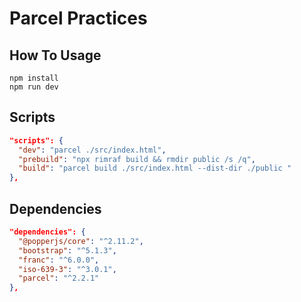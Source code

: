# Parcel Practices

## How To Usage

```batch
npm install
npm run dev
```

## Scripts

```json
"scripts": {
  "dev": "parcel ./src/index.html",
  "prebuild": "npx rimraf build && rmdir public /s /q",
  "build": "parcel build ./src/index.html --dist-dir ./public "
},
```

## Dependencies

```json
"dependencies": {
  "@popperjs/core": "^2.11.2",
  "bootstrap": "^5.1.3",
  "franc": "^6.0.0",
  "iso-639-3": "^3.0.1",
  "parcel": "^2.2.1"
},
```
